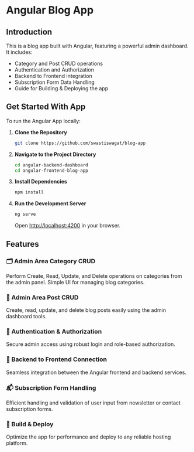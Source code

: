 
# Angular Blog App

## Introduction
This is a blog app built with Angular, featuring a powerful admin dashboard. It includes:
- Category and Post CRUD operations
- Authentication and Authorization
- Backend to Frontend integration
- Subscription Form Data Handling
- Guide for Building & Deploying the app

## Get Started With App

To run the Angular App locally:

1. **Clone the Repository**
   ```bash
   git clone https://github.com/swastiswagat/blog-app
   ```

2. **Navigate to the Project Directory**
   ```bash
   cd angular-backend-dashboard
   cd angular-frontend-blog-app
   ```

3. **Install Dependencies**
   ```bash
   npm install
   ```

4. **Run the Development Server**
   ```bash
   ng serve
   ```
   Open [http://localhost:4200](http://localhost:4200) in your browser.

## Features

### 🗂️ Admin Area Category CRUD
Perform Create, Read, Update, and Delete operations on categories from the admin panel. Simple UI for managing blog categories.

### 📝 Admin Area Post CRUD
Create, read, update, and delete blog posts easily using the admin dashboard tools.

### 🔐 Authentication & Authorization
Secure admin access using robust login and role-based authorization.

### 🔗 Backend to Frontend Connection
Seamless integration between the Angular frontend and backend services.

### 📬 Subscription Form Handling
Efficient handling and validation of user input from newsletter or contact subscription forms.

### 🚀 Build & Deploy
Optimize the app for performance and deploy to any reliable hosting platform.
